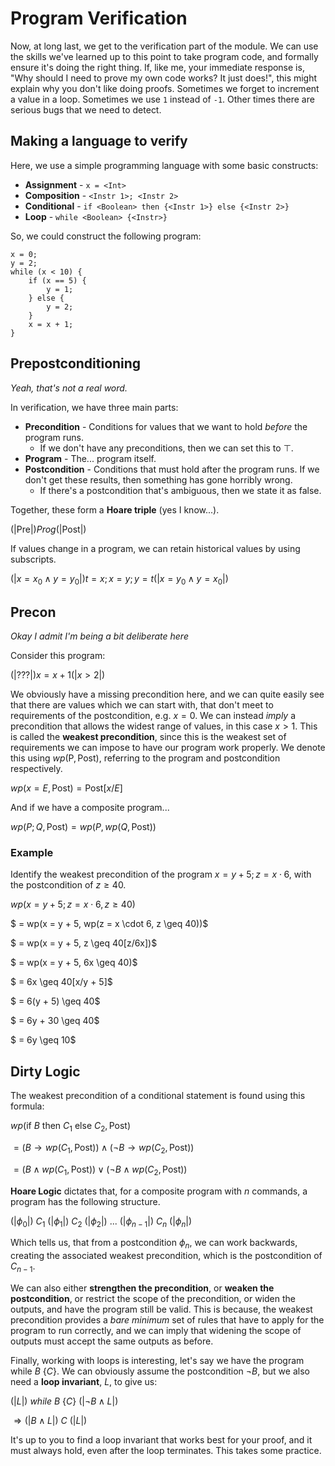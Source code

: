 # Program Verification

Now, at long last, we get to the verification part of the module. We can use the skills we've learned up to this point to take program code, and formally ensure it's doing the right thing. If, like me, your immediate response is, "Why should I need to prove my own code works? It just does!", this might explain why you don't like doing proofs. Sometimes we forget to increment a value in a loop. Sometimes we use `1` instead of `-1`. Other times there are serious bugs that we need to detect.

## Making a language to verify

Here, we use a simple programming language with some basic constructs:

- **Assignment** - `x = <Int>`
- **Composition** - `<Instr 1>; <Instr 2>`
- **Conditional** - `if <Boolean> then {<Instr 1>} else {<Instr 2>}`
- **Loop** - `while <Boolean> {<Instr>}`

So, we could construct the following program:

```
x = 0;
y = 2;
while (x < 10) {
    if (x == 5) {
        y = 1;
    } else {
        y = 2;
    }
    x = x + 1;
}
```

## Prepostconditioning

*Yeah, that's not a real word.*

In verification, we have three main parts:

- **Precondition** - Conditions for values that we want to hold *before* the program runs.
  - If we don't have any preconditions, then we can set this to $\top$.
- **Program** - The... program itself.
- **Postcondition** - Conditions that must hold after the program runs. If we don't get these results, then something has gone horribly wrong.
  - If there's a postcondition that's ambiguous, then we state it as false.

Together, these form a **Hoare triple** (yes I know...).

$(|\text{Pre}|) Prog (|\text{Post}|)$

If values change in a program, we can retain historical values by using subscripts.

$(|x = x_0 \wedge y = y_0|) t = x; x = y; y = t (|x = y_0 \wedge y = x_0|)$

## Precon

*Okay I admit I'm being a bit deliberate here*

Consider this program:

$(|???|) x = x + 1 (|x > 2|)$

We obviously have a missing precondition here, and we can quite easily see that there are values which we can start with, that don't meet to requirements of the postcondition, e.g. $x = 0$. We can instead *imply* a precondition that allows the widest range of values, in this case $x > 1$. This is called the **weakest precondition**, since this is the weakest set of requirements we can impose to have our program work properly. We denote this using $wp(\text{P}, \text{Post})$, referring to the program and postcondition respectively.

$wp(x = E, \text{Post}) = \text{Post}[x/E]$

And if we have a composite program...

$wp(P; Q, \text{Post}) = wp(P, wp(Q, \text{Post}))$

### Example

Identify the weakest precondition of the program $x = y + 5; z = x \cdot 6$, with the postcondition of $z \geq 40$.

$wp(x = y + 5; z = x \cdot 6, z \geq 40)$

$ = wp(x = y + 5, wp(z = x \cdot 6, z \geq 40))$

$ = wp(x = y + 5, z \geq 40[z/6x])$

$ = wp(x = y + 5, 6x \geq 40)$

$ = 6x \geq 40[x/y + 5]$

$ = 6(y + 5) \geq 40$

$ = 6y + 30 \geq 40$

$ = 6y \geq 10$

## Dirty Logic

The weakest precondition of a conditional statement is found using this formula:

$wp(\text{if } B \text{ then } C_1 \text{ else } C_2, \text{Post})$

$= (B \rightarrow wp(C_1, \text{Post})) \wedge (¬B \rightarrow wp(C_2, \text{Post}))$

$= (B \wedge wp(C_1, \text{Post})) \vee (¬B \wedge wp(C_2, \text{Post}))$

**Hoare Logic** dictates that, for a composite program with $n$ commands, a program has the following structure.

$(|\phi_0|) \text{ } C_1 \text{ } (|\phi_1|) \text{ } C_2 \text{ } (|\phi_2|) \text{ } ... \text{ } (|\phi_{n-1}|) \text{ } C_n \text{ } (|\phi_n|)$

Which tells us, that from a postcondition $\phi_n$, we can work backwards, creating the associated weakest precondition, which is the postcondition of $C_{n-1}$.

We can also either **strengthen the precondition**, or **weaken the postcondition**, or restrict the scope of the precondition, or widen the outputs, and have the program still be valid. This is because, the weakest precondition provides a *bare minimum* set of rules that have to apply for the program to run correctly, and we can imply that widening the scope of outputs must accept the same outputs as before.

Finally, working with loops is interesting, let's say we have the program $\text{while} \text{ } B \text{ } \{C\}$. We can obviously assume the postcondition $¬B$, but we also need a **loop invariant**, $L$, to give us:

$(|L|) \text{ } while \text{ } B \text{ } \{C\} \text{ } (|¬B \wedge L|)$

$\Rightarrow (|B \wedge L|) \text{ } C \text{ } (|L|)$

It's up to you to find a loop invariant that works best for your proof, and it must always hold, even after the loop terminates. This takes some practice.

